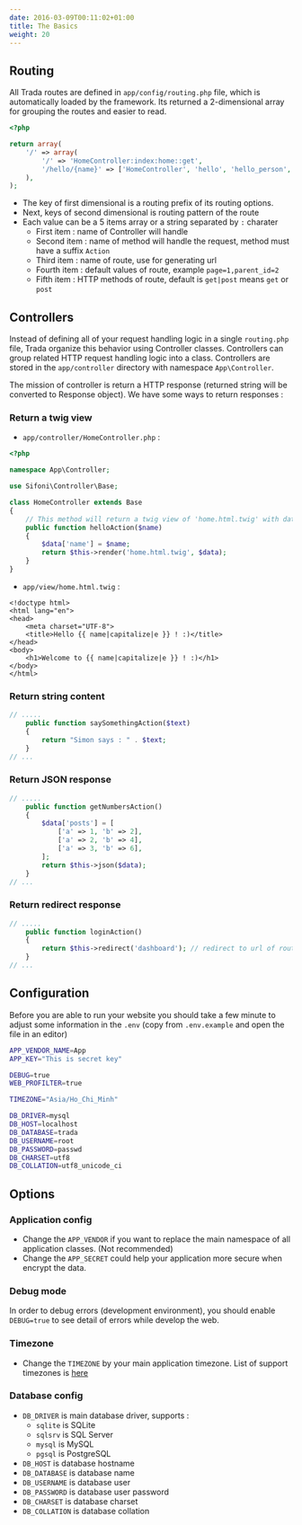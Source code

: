 ```yaml
---
date: 2016-03-09T00:11:02+01:00
title: The Basics 
weight: 20
---
```


## Routing

All Trada routes are defined in `app/config/routing.php` file, which is automatically loaded by the framework. Its returned a 2-dimensional array for grouping the routes and easier to read.

```php
<?php

return array(
    '/' => array(
        '/' => 'HomeController:index:home::get',
        '/hello/{name}' => ['HomeController', 'hello', 'hello_person', 'name=world'],
    ),
);
```

- The key of first dimensional is a routing prefix of its routing options.
- Next, keys of second dimensional is routing pattern of the route
- Each value can be a 5 items array or a string separated by `:` charater
    - First item : name of Controller will handle
    - Second item : name of method will handle the request, method must have a suffix `Action`
    - Third item : name of route, use for generating url 
    - Fourth item : default values of route, example `page=1,parent_id=2`
    - Fifth item : HTTP methods of route, default is `get|post` means `get` or `post` 

## Controllers

Instead of defining all of your request handling logic in a single `routing.php` file, Trada organize this behavior using Controller classes. Controllers can group related HTTP request handling logic into a class. Controllers are stored in the `app/controller` directory with namespace `App\Controller`.

The mission of controller is return a HTTP response (returned string will be converted to Response object). We have some ways to return responses :

### Return a twig view

- `app/controller/HomeController.php` :

```php
<?php

namespace App\Controller;

use Sifoni\Controller\Base;

class HomeController extends Base
{
    // This method will return a twig view of 'home.html.twig' with data layout inside $data
    public function helloAction($name)
    {
        $data['name'] = $name;
        return $this->render('home.html.twig', $data);
    }
}
```

- `app/view/home.html.twig` :

```twig
<!doctype html>
<html lang="en">
<head>
    <meta charset="UTF-8">
    <title>Hello {{ name|capitalize|e }} ! :)</title>
</head>
<body>
    <h1>Welcome to {{ name|capitalize|e }} ! :)</h1>
</body>
</html>
```

### Return string content

```php
// .....
    public function saySomethingAction($text)
    {
        return "Simon says : " . $text; 
    }
// ...
```

### Return JSON response
```php
// .....
    public function getNumbersAction()
    {
        $data['posts'] = [
            ['a' => 1, 'b' => 2],
            ['a' => 2, 'b' => 4],
            ['a' => 3, 'b' => 6],
        ];
        return $this->json($data);
    }
// ...
```

### Return redirect response
```php
// .....
    public function loginAction()
    {
        return $this->redirect('dashboard'); // redirect to url of route named 'dashboard' 
    }
// ...
```

## Configuration

Before you are able to run your website you should take a few minute to adjust some information in the `.env` (copy from `.env.example` and open the file in an editor)

```bash
APP_VENDOR_NAME=App
APP_KEY="This is secret key"

DEBUG=true
WEB_PROFILTER=true

TIMEZONE="Asia/Ho_Chi_Minh"

DB_DRIVER=mysql
DB_HOST=localhost
DB_DATABASE=trada
DB_USERNAME=root
DB_PASSWORD=passwd
DB_CHARSET=utf8
DB_COLLATION=utf8_unicode_ci
```

## Options

### Application config

- Change the `APP_VENDOR` if you want to replace the main namespace of all application classes. (Not recommended)
- Change the `APP_SECRET` could help your application more secure when encrypt the data.

### Debug mode

In order to debug errors (development environment), you should enable `DEBUG=true` to see detail of errors while develop the web.

### Timezone

- Change the `TIMEZONE` by your main application timezone. List of support timezones is [here](https://secure.php.net/manual/en/timezones.php)

### Database config

- `DB_DRIVER` is main database driver, supports :
    - `sqlite` is SQLite
    - `sqlsrv` is SQL Server
    - `mysql` is MySQL
    - `pgsql` is PostgreSQL
- `DB_HOST` is database hostname
- `DB_DATABASE` is database name
- `DB_USERNAME` is database user
- `DB_PASSWORD` is database user password
- `DB_CHARSET` is database charset
- `DB_COLLATION` is database collation

